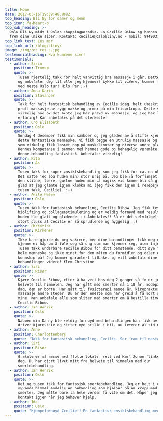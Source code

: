 ```yaml
---
title: Home
date: 2017-05-16T19:59:48.898Z
top_heading: Bli Ny for damer og menn
top_icon: fa-heart-o
top_sub_heading: >-
  Oslo Bli Ny midt i Oslos shoppingparadis. La Cecilie Bibow og hennes team få
  frem dine unike sider. Kontakt: cecilie@oslobliny.no - mobil: 99490372
top_link_text: Les mer
top_link_url: /blog/bliny/
image: /img/cec_ret_2.jpg
testemonialheading: Hva kundene sier!
testimonials:
  - author: Eirin
    position: Tromsø
    quote: >-
      Tusen hjertelig takk for helt vanvittig bra massasje i går. Dette kan du
      og anbefaler deg til alle jeg kjenner! Lykke til videre, kommer tilbake
      ved neste Oslo tur! Hils Per ;-)
  - author: Anna Karin
    position: Stavanger
    quote: >-
      Takk for helt fantastisk behandling av Cecilie idag, helt ubeskrivelig
      proff massasje av rygg nakke og armer på min frisørkropp. Dette var
      virkelig noe av det beste jeg har prøvd av massasje, og jeg har lang
      erfaring! Kan anbefales på det sterkeste!
  - author: Gro Elisabeth
    position: Oslo
    quote: >-
      Søndag 4 desember fikk min samboer og jeg gleden av å stifte kjennskap med
      dette fantastiske menneske. Vi fikk begge en utrulig massasje og kopping
      som virkelig fikk løsnet opp på muskelknuter og diverse andre plager.
      Hennes kompetanse i sammen med hennes gode og behagelig væremåte gjorde
      denne behandling fantastisk. Anbefaler virkelig!
  - author: Rita
    position: Ås
    quote: >-
      Tusen takk for super ansiktsbehandling som jeg fikk for ca. en uke siden.
      Det satte jeg (og huden min) stor pris på. Jeg ble så forfjamset over at
      den slitne, tørre, gustne huden min på magisk vis kunne bli så glatt og
      glad at jeg glemte igjen klokka mi (jeg fikk den igjen i resepsjonen,
      tusen takk, Cecilie). :-)
  - author: Anita Helen
    position: Oslo
    quote: >-
      Tusen takk for fantastisk behandling, Cecilie Bibow. Jeg fikk testet både
      biolifting og collagenstimulering og er veldig fornøyd med resultatet,
      huden ble glatt og glødende. :) Anbefales!! Så er det selvfølgelig et
      stort pluss at Cecilie er så sprudlende og hyggelig! :)
  - author: Christine
    position: Kirkenær
    quote: >-
      Ikke bare gjorde du meg vakrere, men dine bahandlinger fikk meg også å
      kjenne et håp om å føle seg så ung som man kjenner seg, uten injeksjoner!
      Tusen takk underbare Cecilie Bibow for ditt bemøtende, ditt øye for å se
      hele menneske og ikke minst for den måten du formidler og deler din
      kunnskap på! Jeg kommer garantert tilbake, og vill anbefale dine
      behandlinger videre! Klem Christine
  - author: Siri
    position: Risør
    quote: >-
      Kjære Cecilie Bibow, etter å ha vært hos deg 2 ganger så føler jeg meg fra
      helvete til himmelen. Jeg har gått med smerter nå i 18 år, hodepine hver
      dag, den er borte. Har gått til fysioterapi mange år, kiropraktor, nåler å
      massasje andre steder. Du er den eneste som har greid å få bort smertene
      mine. Kan anbefale alle som sliter med smerter om å bestille time hos
      Cecilie Bibow.
  - author: Jan Henrik
    position: Oslo
    quote: >-
      Naboen min Danny ble veldig fornøyd med behandlingen han fikk av deg. Han
      driver kjøreskole og sitter mye stille i bil. Du leverer alltid Cecilie.
  - author: Anne
    position: Charlottenberg
    quote: 'Takk for fantastisk behandling, Cecilie. Ser fram til neste time.'
  - author: Siri
    position: Risør
    quote: >-
      Gratulerer så masse med flotte lokaler rett ved Karl Johan flinke dyktige
      deg. Du har gjort livet mitt fra helvete til himmelen med din
      smertebehandling.
  - author: Jan Henrik
    position: Oslo
    quote: >-
      Hei og tusen takk for fantasisk smertebehandling. Jeg er helt i den
      syvende himmel endelig en behandling som hjelper på en kropp med masse
      smerter. Jeg måtte bare la hele verden få vite om det. Håper jeg kan ta
      kontakt igjen når jeg behøver hjelp.
  - author: Ida
    position: Oslo
    quote: "Kjempefornøyd Cecilie!! En fantastisk ansiktsbehandling med massasje, du leverer alltid. \U0001F600"
---
```


